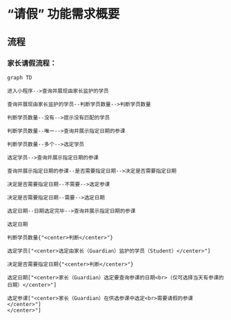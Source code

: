 # “请假” 功能需求概要

## 流程

### 家长请假流程：

```mermaid
graph TD

进入小程序-->查询并展现由家长监护的学员

查询并展现由家长监护的学员--判断学员数量-->判断学员数量

判断学员数量--没有-->提示没有匹配的学员

判断学员数量--唯一-->查询并展示指定日期的参课

判断学员数量--多个-->选定学员

选定学员-->查询并展示指定日期的参课

查询并展示指定日期的参课--是否需要指定日期-->决定是否需要指定日期

决定是否需要指定日期--不需要-->选定参课

决定是否需要指定日期--需要-->选定日期

选定日期--日期选定完毕-->查询并展示指定日期的参课

选定日期

判断学员数量{"<center>判断</center>"}

选定学员["<center>选定由家长（Guardian）监护的学员（Student）</center>"]

决定是否需要指定日期{"<center>判断</center>"}

选定日期["<center>家长（Guardian）选定要查询参课的日期<br>（仅可选择当天有参课的日期）</center>"]

选定参课["<center>家长（Guardian）在供选参课中选定<br>需要请假的参课</center>"]
</center>"]

```
<!--stackedit_data:
eyJoaXN0b3J5IjpbNjAwMjk5NDksLTE1NDk1NTc2MjAsMTM0Nz
E4Nzc0NiwzMTQ3OTc5NTUsLTUyOTU4MjI0LDExMDIzNjk1Myw4
NDI0MDUwMDYsMTk0OTg5NTE1MywtMzkzNDY3NTkyLC0xMjg4Mj
EyNjEzLDE5Njk1Nzg0NjEsLTIxMDk0NzM2MzIsNjUzODc2NjEs
MjM2ODQzNDMsMjEwMzkyMzMyMiw4MzI1NTg0OTQsLTEzMDAyMD
k5NTQsNzMwOTk4MTE2XX0=
-->